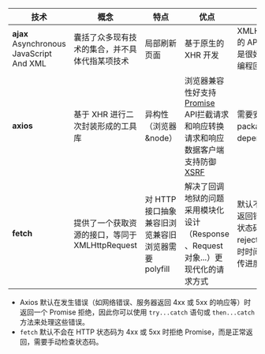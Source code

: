| **技术**                                 | **概念**                                        | **特点**                                           | **优点**                                                     | **缺点**                                                     |
| ---------------------------------------- | ----------------------------------------------- | -------------------------------------------------- | ------------------------------------------------------------ | ------------------------------------------------------------ |
| **ajax** Asynchronous JavaScript And XML | 囊括了众多现有技术的集合，并不具体代指某项技术  | 局部刷新页面                                       | 基于原生的 XHR 开发                                          | XMLHttpRequest 的 API 设计并不是很好针对 mvc 编程回调地狱    |
| **axios**                                | 基于 XHR 进行二次封装形成的工具库               | 异构性（浏览器&node）                              | 浏览器兼容性好支持 [Promise](https://developer.mozilla.org/en-US/docs/Web/JavaScript/Reference/Global_Objects/Promise) API拦截请求和响应转换请求和响应数据客户端支持防御 [XSRF](http://en.wikipedia.org/wiki/Cross-site_request_forgery) | 需要安装放在package.json的 dependency 中                     |
| **fetch**                                | 提供了一个获取资源的接口，等同于 XMLHttpRequest | 对 HTTP 接口抽象兼容旧浏览兼容旧浏览器需要polyfill | 解决了回调地狱的问题采用模块化设计（Response 、Request 对象...）更现代化的请求方式 | 默认不带 cookie返回错误的 http 状态码时不会reject没有设置超时时间不能跟踪上传进度 |



- Axios 默认在发生错误（如网络错误、服务器返回 4xx 或 5xx 的响应等）时返回一个 Promise 拒绝，因此你可以使用 `try...catch` 语句或 `then...catch` 方法来处理这些错误。
- `fetch` 默认不会在 HTTP 状态码为 4xx 或 5xx 时拒绝 Promise，而是正常返回，需要手动检查状态码。